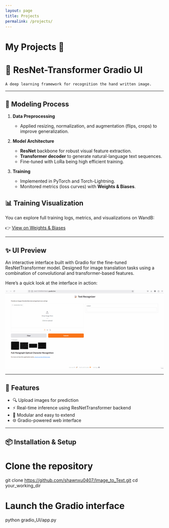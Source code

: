 ```yaml
---
layout: page
title: Projects
permalink: /projects/
---
```


# My Projects 🚀

# 🧠 ResNet-Transformer Gradio UI
    A deep learning framework for recognition the hand written image.
---

## 🔬 Modeling Process

1. **Data Preprocessing**  
   - Applied resizing, normalization, and augmentation (flips, crops) to improve generalization.  

2. **Model Architecture**  
   - **ResNet** backbone for robust visual feature extraction.  
   - **Transformer decoder** to generate natural-language text sequences.  
   - Fine-tuned with LoRa being high efficient training.

3. **Training**  
   - Implemented in PyTorch and Torch-Lightning.  
   - Monitored metrics (loss curves) with **Weights & Biases**.  


## 📊 Training Visualization

You can explore full training logs, metrics, and visualizations on WandB:

👉 [View on Weights & Biases](https://wandb.ai/xiangyexu-university-of-waterloo/image_to_text?nw=nwuserxiangyexu)

---

## ✨ UI Preview
An interactive interface built with Gradio for the fine-tuned ResNetTransformer model. Designed for image translation tasks using a combination of convolutional and transformer-based features.

Here’s a quick look at the interface in action:

![Gradio UI Demo](UI_demo.gif)

---

## 🚀 Features

- 🔍 Upload images for prediction
- ⚡ Real-time inference using ResNetTransformer backend
- 🧩 Modular and easy to extend
- 🌐 Gradio-powered web interface

---

## 📦 Installation & Setup

# Clone the repository
git clone https://github.com/shawnxu0407/Image_to_Text.git
cd your_working_dir

# Launch the Gradio interface
python gradio_UI/app.py


